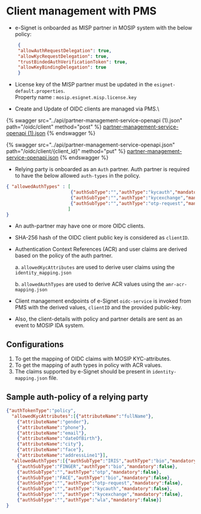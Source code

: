 # Client management with PMS

*   e-Signet is onboarded as MISP partner in MOSIP system with the below policy:

    ```json
     {
     "allowAuthRequestDelegation": true,
     "allowKycRequestDelegation": true,
     "trustBindedAuthVerificationToken": true,
     "allowKeyBindingDelegation": true
     }
    ```
* License key of the MISP partner must be updated in the `esignet-default.properties`.\
  Property name : `mosip.esignet.misp.license.key`
* Create and Update of OIDC clients are managed via PMS.\


{% swagger src="../api/partner-management-service-openapi (1).json" path="/oidc/client" method="post" %}
[partner-management-service-openapi (1).json](<../api/partner-management-service-openapi (1).json>)
{% endswagger %}

{% swagger src="../api/partner-management-service-openapi.json" path="/oidc/client/{client_id}" method="put" %}
[partner-management-service-openapi.json](../api/partner-management-service-openapi.json)
{% endswagger %}

* Relying party is onboarded as an `Auth` partner. Auth partner is required to have the below allowed `auth-types` in the policy.



```json
{ "allowedAuthTypes" : [
                        {"authSubType":"","authType":"kycauth","mandatory":false},
                        {"authSubType":"","authType":"kycexchange","mandatory":false},
                        {"authSubType":"","authType":"otp-request","mandatory":false},
                       ]
}
```

* An auth-partner may have one or more OIDC clients.
* SHA-256 hash of the OIDC client public key is considered as `clientID`.
*   Authentication Context References (ACR) and user claims are derived based on the policy of the auth partner.

    a. `allowedKycAttributes` are used to derive user claims using the `identity_mapping.json`

    b. `allowedAuthTypes` are used to derive ACR values using the `amr-acr-mapping.json`
* Client management endpoints of e-Signet `oidc-service` is invoked from PMS with the derived values, `clientID` and the provided public-key.
* Also, the client-details with policy and partner details are sent as an event to MOSIP IDA system.

## Configurations

1. To get the mapping of OIDC claims with MOSIP KYC-attributes.
2. To get the mapping of auth types in policy with ACR values.
3. The claims supported by e-Signet should be present in `identity-mapping.json` file.

## Sample auth-policy of a relying party

```json
{"authTokenType":"policy",
  "allowedKycAttributes":[{"attributeName":"fullName"},
    {"attributeName":"gender"},
    {"attributeName":"phone"},
    {"attributeName":"email"},
    {"attributeName":"dateOfBirth"},
    {"attributeName":"city"},
    {"attributeName":"face"},
    {"attributeName":"addressLine1"}],
  "allowedAuthTypes":[{"authSubType":"IRIS","authType":"bio","mandatory":false},
    {"authSubType":"FINGER","authType":"bio","mandatory":false},
    {"authSubType":"","authType":"otp","mandatory":false},
    {"authSubType":"FACE","authType":"bio","mandatory":false},
    {"authSubType":"","authType":"otp-request","mandatory":false},
    {"authSubType":"","authType":"kycauth","mandatory":false},
    {"authSubType":"","authType":"kycexchange","mandatory":false},
    {"authSubType":"","authType":"wla","mandatory":false}]
}
```
